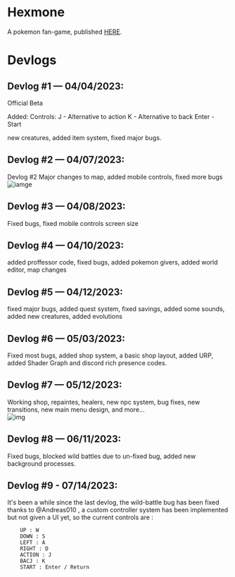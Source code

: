 # Hexmone
A pokemon fan-game, published [HERE](https://jeffrygames.itch.io/hexmone).

# Devlogs

## Devlog #1 — 04/04/2023:
  Official Beta

Added: 
Controls:
    J - Alternative to action
    K - Alternative to back 
    Enter - Start

new creatures, added item system, fixed major bugs.
## Devlog #2 — 04/07/2023:
Devlog #2
Major changes to map, added mobile controls, fixed more bugs 
![iamge](https://media.discordapp.net/attachments/1092441779434950697/1093824807382040587/WhatsApp_Image_2023-04-07_at_12.03.19.jpg?width=1078&height=597)
## Devlog #3 — 04/08/2023:
Fixed bugs, fixed mobile controls screen size
## Devlog #4 — 04/10/2023:
added proffessor code, fixed bugs, added pokemon givers, added world editor, map changes
## Devlog #5 — 04/12/2023:
fixed major bugs, added quest system, fixed savings, added some sounds, added new creatures, added evolutions
## Devlog #6 — 05/03/2023:
Fixed most bugs, added shop system, a basic shop layout, added URP, added Shader Graph and discord rich presence codes.
## Devlog #7 — 05/12/2023:
Working shop, repaintes, healers, new npc system, bug fixes, new transitions, new main menu design, and more...</br>
![img](https://cdn.discordapp.com/attachments/1092441779434950697/1104773047120052274/image.png)
## Devlog #8 — 06/11/2023: 
Fixed bugs, blocked wild battles due to un-fixed bug, added new background processes.
## Devlog #9 - 07/14/2023:
It's been a while since the last devlog, the wild-battle bug has been fixed thanks to @Andreas010 , a custom controller system has been implemented but not given a UI yet, so the current controls are : 
```
    UP : W
    DOWN : S
    LEFT : A 
    RIGHT : D
    ACTION : J
    BACJ : K
    START : Enter / Return
```
